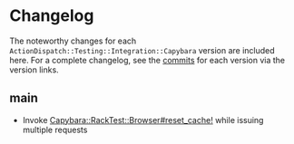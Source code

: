 # Changelog

The noteworthy changes for each `ActionDispatch::Testing::Integration::Capybara`
version are included here. For a complete changelog, see the [commits] for each
version via the version links.

[commits]: https://github.com/thoughtbot/action_dispatch-testing-integration-capybara/commits/main

## main

* Invoke [Capybara::RackTest::Browser#reset_cache!](https://github.com/teamcapybara/capybara/blob/master/lib/capybara/rack_test/browser.rb#L112-L114) while issuing multiple requests
